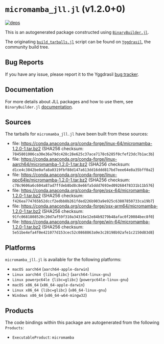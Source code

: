 # `micromamba_jll.jl` (v1.2.0+0)

[![deps](https://juliahub.com/docs/micromamba_jll/deps.svg)](https://juliahub.com/ui/Packages/micromamba_jll/c71yJ?page=2)

This is an autogenerated package constructed using [`BinaryBuilder.jl`](https://github.com/JuliaPackaging/BinaryBuilder.jl).

The originating [`build_tarballs.jl`](https://github.com/JuliaPackaging/Yggdrasil/blob/aadbd545b6640bef27cb38a2d6b5c65805f07e59/M/micromamba/build_tarballs.jl) script can be found on [`Yggdrasil`](https://github.com/JuliaPackaging/Yggdrasil/), the community build tree.

## Bug Reports

If you have any issue, please report it to the Yggdrasil [bug tracker](https://github.com/JuliaPackaging/Yggdrasil/issues).

## Documentation

For more details about JLL packages and how to use them, see `BinaryBuilder.jl` [documentation](https://docs.binarybuilder.org/stable/jll/).

## Sources

The tarballs for `micromamba_jll.jl` have been built from these sources:

* file: https://conda.anaconda.org/conda-forge/linux-64/micromamba-1.2.0-1.tar.bz2 (SHA256 checksum: `7845801006ca30e36a79dc428c28e625c37ace7178c6285f0cfef23dc7b1ac3b`)
* file: https://conda.anaconda.org/conda-forge/linux-aarch64/micromamba-1.2.0-1.tar.bz2 (SHA256 checksum: `d1ce4c3842be0afa8a0319fbf88d147a613dd16ddd817bd7eee64e8a35bff0a2`)
* file: https://conda.anaconda.org/conda-forge/linux-ppc64le/micromamba-1.2.0-1.tar.bz2 (SHA256 checksum: `c78c9606a6c604a87ad7ffdeb8bd8c8e66fa5ddd7693ed09268478331b11b576`)
* file: https://conda.anaconda.org/conda-forge/osx-64/micromamba-1.2.0-1.tar.bz2 (SHA256 checksum: `f426ea774765b52dccf2edbb8b261fded226b903a9e925c63807850733ca19b7`)
* file: https://conda.anaconda.org/conda-forge/osx-arm64/micromamba-1.2.0-1.tar.bz2 (SHA256 checksum: `91fc0681808520c20d7af59f310a34316e12e84b9279b48afac0f20084bec8f0`)
* file: https://conda.anaconda.org/conda-forge/win-64/micromamba-1.2.0-1.tar.bz2 (SHA256 checksum: `5e51be4efa4f0e421077d153cec52c0868863a9e3c28198b92afe1c2150d83d8`)

## Platforms

`micromamba_jll.jl` is available for the following platforms:

* `macOS aarch64` (`aarch64-apple-darwin`)
* `Linux aarch64 {libc=glibc}` (`aarch64-linux-gnu`)
* `Linux powerpc64le {libc=glibc}` (`powerpc64le-linux-gnu`)
* `macOS x86_64` (`x86_64-apple-darwin`)
* `Linux x86_64 {libc=glibc}` (`x86_64-linux-gnu`)
* `Windows x86_64` (`x86_64-w64-mingw32`)

## Products

The code bindings within this package are autogenerated from the following `Products`:

* `ExecutableProduct`: `micromamba`
